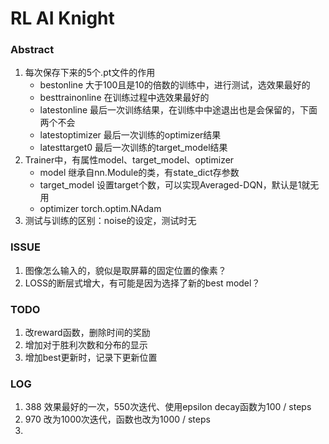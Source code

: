 # RL AI Knight

### Abstract

1. 每次保存下来的5个.pt文件的作用
   - bestonline 大于100且是10的倍数的训练中，进行测试，选效果最好的
   - besttrainonline 在训练过程中选效果最好的
   - latestonline 最后一次训练结果，在训练中中途退出也是会保留的，下面两个不会
   - latestoptimizer 最后一次训练的optimizer结果
   - latesttarget0 最后一次训练的target_model结果
2. Trainer中，有属性model、target_model、optimizer
   - model 继承自nn.Module的类，有state_dict存参数
   - target_model 设置target个数，可以实现Averaged-DQN，默认是1就无用
   - optimizer torch.optim.NAdam
3. 测试与训练的区别：noise的设定，测试时无

### ISSUE

1. 图像怎么输入的，貌似是取屏幕的固定位置的像素？
2. LOSS的断层式增大，有可能是因为选择了新的best model？

### TODO

1. 改reward函数，删除时间的奖励
2. 增加对于胜利次数和分布的显示
3. 增加best更新时，记录下更新位置

### LOG

1. 388 效果最好的一次，550次迭代、使用epsilon decay函数为100 / steps
2. 970 改为1000次迭代，函数也改为1000 / steps
3. 